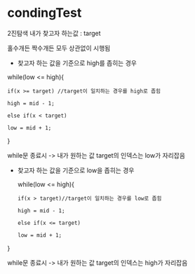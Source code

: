 # condingTest

2진탐색
내가 찾고자 하는값 : target

홀수개든 짝수개든 모두 상관없이 시행됨

- 찾고자 하는 값을 기준으로 high를 좁히는 경우
  
 while(low <= high){
 
    if(x >= target) //target이 일치하는 경우를 high로 좁힘 
  
    high = mid - 1;
    
    else if(x < target)
  
    low = mid + 1;
    
}

 while문 종료시 -> 내가 원하는 값 target의 인덱스는 low가 자리잡음

- 찾고자 하는 값을 기준으로 low을 좁히는 경우

  while(low <= high){
  
      if(x > target)//target이 일치하는 경우를 low로 좁힘
  
      high = mid - 1;
  
      else if(x <= target)
  
      low = mid + 1;
  
}

while문 종료시 -> 내가 원하는 값 target의 인덱스는 high가 자리잡음
